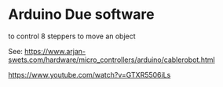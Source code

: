 # Arduino Due software 

to control 8 steppers to move an object

See: https://www.arjan-swets.com/hardware/micro_controllers/arduino/cablerobot.html

https://www.youtube.com/watch?v=GTXR5506iLs
